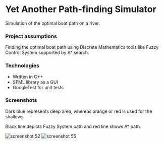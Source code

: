 # Yet Another Path-finding Simulator

Simulation of the optimal boat path on a river.

### Project assumptions
Finding the optimal boat path using Discrete Mathematics tools like Fuzzy Control System supported by A* search.

### Technologies
* Written in C++
* SFML library as a GUI
* GoogleTest for unit tests

### Screenshots
Dark blue represents deep area, whereas orange or red is used for the shallows.

Black line depicts Fuzzy System path and red line shows A* path.

![screenshot 52](https://cloud.githubusercontent.com/assets/5721520/4890992/ba843a30-63a3-11e4-929d-9cb5538dbb62.png)
![screenshot 55](https://cloud.githubusercontent.com/assets/5721520/4890994/bd4d9752-63a3-11e4-8b12-f4ac63cb8997.png)

